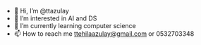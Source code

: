 - 👋 Hi, I’m @ttazulay
- 👀 I’m interested in AI and DS
- 🌱 I’m currently learning computer science
- 📫 How to reach me ttehilaazulay@gmail.com or 0532703348

<!---
ttazulay/ttazulay is a ✨ special ✨ repository because its `README.md` (this file) appears on your GitHub profile.
You can click the Preview link to take a look at your changes.
--->
